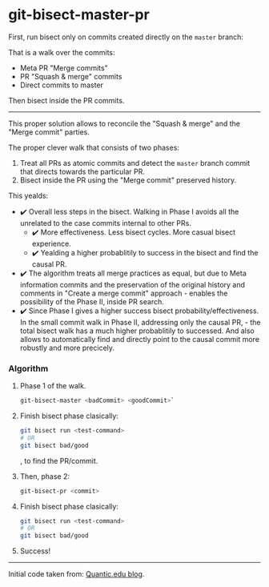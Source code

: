 # git-bisect-master-pr

First, run bisect only on commits created directly on the `master` branch:

That is a walk over the commits:
  * Meta PR "Merge commits"
  * PR "Squash & merge" commits
  * Direct commits to master
  
Then bisect inside the PR commits.

---

This proper solution allows to reconcile the "Squash & merge" and the "Merge commit" parties.

The proper clever walk that consists of two phases:
1. Treat all PRs as atomic commits and detect the `master` branch commit that directs towards the particular PR.
2. Bisect inside the PR using the "Merge commit" preserved history.

This yealds:
  * :heavy_check_mark: Overall less steps in the bisect. Walking in Phase I avoids all the unrelated to the case commits internal to other PRs.
    * :heavy_check_mark: More effectiveness. Less bisect cycles. More casual bisect experience.
    * :heavy_check_mark: Yealding a higher probablitily to success in the bisect and find the causal PR.
  * :heavy_check_mark: The algorithm treats all merge practices as equal, but due to Meta information commits and the preservation of the original history and comments in "Create a merge commit" approach - enables the possibility of the Phase II, inside PR search.
  * :heavy_check_mark: Since Phase I gives a higher success bisect probability/effectiveness. In the small commit walk in Phase II, addressing only the causal PR, - the total bisect walk has a much higher probablitily to successed. And also allows to automatically find and directly point to the causal commit more robustly and more precicely.

### Algorithm

  1. Phase 1 of the walk.

      ```sh
      git-bisect-master <badCommit> <goodCommit>`
      ```
  
  2. Finish bisect phase clasically:

      ```sh
      git bisect run <test-command>
      # OR
      git bisect bad/good
      ```
      , to find the PR/commit.

  3. Then, phase 2:
  
      ```sh
      git-bisect-pr <commit>
      ```
  
  4. Finish bisect phase clasically:
  
      ```sh
      git bisect run <test-command>
      # OR
      git bisect bad/good
      ```

  5. Success!

---

Initial code taken from: [Quantic.edu blog](https://blog.quantic.edu/2015/02/03/git-bisect-debugging-with-feature-branches/).
